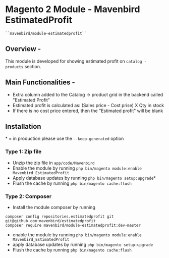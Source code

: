 # Magento 2 Module - Mavenbird EstimatedProfit

    ``mavenbird/module-estimatedprofit``

Overview - 
------------
This module is developed for showing estimated profit on `catalog - products` section.

Main Functionalities -
----------------------

* Extra column added to the Catalog -> product grid in the backend called "Estimated Profit"
* Estimated profit is calculated as: (Sales price - Cost prise) X Qty in stock
* If there is no cost price entered, then the "Estimated profit" will be blank

Installation
------------
\* = in production please use the `--keep-generated` option

### Type 1: Zip file

 - Unzip the zip file in `app/code/Mavenbird`
 - Enable the module by running `php bin/magento module:enable Mavenbird_EstimatedProfit`
 - Apply database updates by running `php bin/magento setup:upgrade`\*
 - Flush the cache by running `php bin/magento cache:flush`

### Type 2: Composer

 - Install the module composer by running 
 ```
composer config repositories.estimatedprofit git git@github.com:mavenbird/estimatedprofit 
composer require mavenbird/module-estimatedprofit:dev-master
```
 - enable the module by running `php bin/magento module:enable Mavenbird_EstimatedProfit`
 - apply database updates by running `php bin/magento setup:upgrade`
 - Flush the cache by running `php bin/magento cache:flush`

